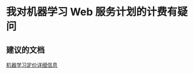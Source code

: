<properties 
    pageTitle="我对机器学习 Web 服务计划的计费有疑问"
    description="我对机器学习 Web 服务计划的计费有疑问"
    service="microsoft.machinelearning"
    resource="commitmentPlans"
    authors="jajan"
    displayOrder="1"
    selfHelpType="resource"
    supportTopicIds=""
    resourceTags=""
    productPesIds=""
    cloudEnvironments="public"
 />


# 我对机器学习 Web 服务计划的计费有疑问

## **建议的文档**
[机器学习定价详细信息](https://azure.microsoft.com/en-us/pricing/details/machine-learning/)



<!--HONumber=Aug16_HO1-->


